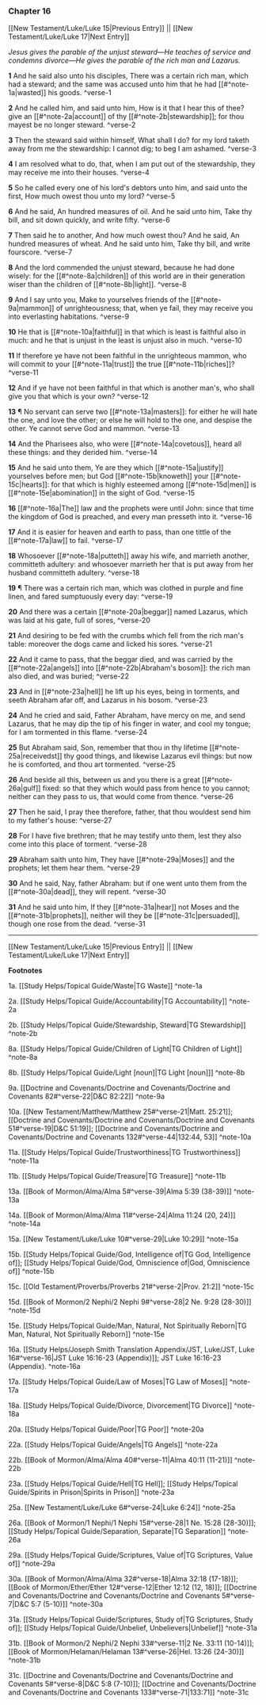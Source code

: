### Chapter 16

[[New Testament/Luke/Luke 15|Previous Entry]]  ||  [[New Testament/Luke/Luke 17|Next Entry]]

*Jesus gives the parable of the unjust steward—He teaches of service and condemns divorce—He gives the parable of the rich man and Lazarus.*

**1**  And he said also unto his disciples, There was a certain rich man, which had a steward; and the same was accused unto him that he had [[#^note-1a|wasted]] his goods. ^verse-1

**2**  And he called him, and said unto him, How is it that I hear this of thee? give an [[#^note-2a|account]] of thy [[#^note-2b|stewardship]]; for thou mayest be no longer steward. ^verse-2

**3**  Then the steward said within himself, What shall I do? for my lord taketh away from me the stewardship: I cannot dig; to beg I am ashamed. ^verse-3

**4**  I am resolved what to do, that, when I am put out of the stewardship, they may receive me into their houses. ^verse-4

**5**  So he called every one of his lord's debtors unto him, and said unto the first, How much owest thou unto my lord? ^verse-5

**6**  And he said, An hundred measures of oil. And he said unto him, Take thy bill, and sit down quickly, and write fifty. ^verse-6

**7**  Then said he to another, And how much owest thou? And he said, An hundred measures of wheat. And he said unto him, Take thy bill, and write fourscore. ^verse-7

**8**  And the lord commended the unjust steward, because he had done wisely: for the [[#^note-8a|children]] of this world are in their generation wiser than the children of [[#^note-8b|light]]. ^verse-8

**9**  And I say unto you, Make to yourselves friends of the [[#^note-9a|mammon]] of unrighteousness; that, when ye fail, they may receive you into everlasting habitations. ^verse-9

**10**  He that is [[#^note-10a|faithful]] in that which is least is faithful also in much: and he that is unjust in the least is unjust also in much. ^verse-10

**11**  If therefore ye have not been faithful in the unrighteous mammon, who will commit to your [[#^note-11a|trust]] the true [[#^note-11b|riches]]? ^verse-11

**12**  And if ye have not been faithful in that which is another man's, who shall give you that which is your own? ^verse-12

**13**  ¶ No servant can serve two [[#^note-13a|masters]]: for either he will hate the one, and love the other; or else he will hold to the one, and despise the other. Ye cannot serve God and mammon. ^verse-13

**14**  And the Pharisees also, who were [[#^note-14a|covetous]], heard all these things: and they derided him. ^verse-14

**15**  And he said unto them, Ye are they which [[#^note-15a|justify]] yourselves before men; but God [[#^note-15b|knoweth]] your [[#^note-15c|hearts]]: for that which is highly esteemed among [[#^note-15d|men]] is [[#^note-15e|abomination]] in the sight of God. ^verse-15

**16**  [[#^note-16a|The]] law and the prophets were until John: since that time the kingdom of God is preached, and every man presseth into it. ^verse-16

**17**  And it is easier for heaven and earth to pass, than one tittle of the [[#^note-17a|law]] to fail. ^verse-17

**18**  Whosoever [[#^note-18a|putteth]] away his wife, and marrieth another, committeth adultery: and whosoever marrieth her that is put away from her husband committeth adultery. ^verse-18

**19**  ¶ There was a certain rich man, which was clothed in purple and fine linen, and fared sumptuously every day: ^verse-19

**20**  And there was a certain [[#^note-20a|beggar]] named Lazarus, which was laid at his gate, full of sores, ^verse-20

**21**  And desiring to be fed with the crumbs which fell from the rich man's table: moreover the dogs came and licked his sores. ^verse-21

**22**  And it came to pass, that the beggar died, and was carried by the [[#^note-22a|angels]] into [[#^note-22b|Abraham's bosom]]: the rich man also died, and was buried; ^verse-22

**23**  And in [[#^note-23a|hell]] he lift up his eyes, being in torments, and seeth Abraham afar off, and Lazarus in his bosom. ^verse-23

**24**  And he cried and said, Father Abraham, have mercy on me, and send Lazarus, that he may dip the tip of his finger in water, and cool my tongue; for I am tormented in this flame. ^verse-24

**25**  But Abraham said, Son, remember that thou in thy lifetime [[#^note-25a|receivedst]] thy good things, and likewise Lazarus evil things: but now he is comforted, and thou art tormented. ^verse-25

**26**  And beside all this, between us and you there is a great [[#^note-26a|gulf]] fixed: so that they which would pass from hence to you cannot; neither can they pass to us, that would come from thence. ^verse-26

**27**  Then he said, I pray thee therefore, father, that thou wouldest send him to my father's house: ^verse-27

**28**  For I have five brethren; that he may testify unto them, lest they also come into this place of torment. ^verse-28

**29**  Abraham saith unto him, They have [[#^note-29a|Moses]] and the prophets; let them hear them. ^verse-29

**30**  And he said, Nay, father Abraham: but if one went unto them from the [[#^note-30a|dead]], they will repent. ^verse-30

**31**  And he said unto him, If they [[#^note-31a|hear]] not Moses and the [[#^note-31b|prophets]], neither will they be [[#^note-31c|persuaded]], though one rose from the dead. ^verse-31


---
[[New Testament/Luke/Luke 15|Previous Entry]]  ||  [[New Testament/Luke/Luke 17|Next Entry]]


**Footnotes**


1a. [[Study Helps/Topical Guide/Waste|TG Waste]] ^note-1a

2a. [[Study Helps/Topical Guide/Accountability|TG Accountability]] ^note-2a

2b. [[Study Helps/Topical Guide/Stewardship, Steward|TG Stewardship]] ^note-2b

8a. [[Study Helps/Topical Guide/Children of Light|TG Children of Light]] ^note-8a

8b. [[Study Helps/Topical Guide/Light [noun]|TG Light [noun]]] ^note-8b

9a. [[Doctrine and Covenants/Doctrine and Covenants/Doctrine and Covenants 82#^verse-22|D&C 82:22]] ^note-9a

10a. [[New Testament/Matthew/Matthew 25#^verse-21|Matt. 25:21]]; [[Doctrine and Covenants/Doctrine and Covenants/Doctrine and Covenants 51#^verse-19|D&C 51:19]]; [[Doctrine and Covenants/Doctrine and Covenants/Doctrine and Covenants 132#^verse-44|132:44, 53]] ^note-10a

11a. [[Study Helps/Topical Guide/Trustworthiness|TG Trustworthiness]] ^note-11a

11b. [[Study Helps/Topical Guide/Treasure|TG Treasure]] ^note-11b

13a. [[Book of Mormon/Alma/Alma 5#^verse-39|Alma 5:39 (38-39)]] ^note-13a

14a. [[Book of Mormon/Alma/Alma 11#^verse-24|Alma 11:24 (20, 24)]] ^note-14a

15a. [[New Testament/Luke/Luke 10#^verse-29|Luke 10:29]] ^note-15a

15b. [[Study Helps/Topical Guide/God, Intelligence of|TG God, Intelligence of]]; [[Study Helps/Topical Guide/God, Omniscience of|God, Omniscience of]] ^note-15b

15c. [[Old Testament/Proverbs/Proverbs 21#^verse-2|Prov. 21:2]] ^note-15c

15d. [[Book of Mormon/2 Nephi/2 Nephi 9#^verse-28|2 Ne. 9:28 (28-30)]] ^note-15d

15e. [[Study Helps/Topical Guide/Man, Natural, Not Spiritually Reborn|TG Man, Natural, Not Spiritually Reborn]] ^note-15e

16a. [[Study Helps/Joseph Smith Translation Appendix/JST, Luke/JST, Luke 16#^verse-16|JST Luke 16:16-23 (Appendix)]]; JST Luke 16:16-23 (Appendix). ^note-16a

17a. [[Study Helps/Topical Guide/Law of Moses|TG Law of Moses]] ^note-17a

18a. [[Study Helps/Topical Guide/Divorce, Divorcement|TG Divorce]] ^note-18a

20a. [[Study Helps/Topical Guide/Poor|TG Poor]] ^note-20a

22a. [[Study Helps/Topical Guide/Angels|TG Angels]] ^note-22a

22b. [[Book of Mormon/Alma/Alma 40#^verse-11|Alma 40:11 (11-21)]] ^note-22b

23a. [[Study Helps/Topical Guide/Hell|TG Hell]]; [[Study Helps/Topical Guide/Spirits in Prison|Spirits in Prison]] ^note-23a

25a. [[New Testament/Luke/Luke 6#^verse-24|Luke 6:24]] ^note-25a

26a. [[Book of Mormon/1 Nephi/1 Nephi 15#^verse-28|1 Ne. 15:28 (28-30)]]; [[Study Helps/Topical Guide/Separation, Separate|TG Separation]] ^note-26a

29a. [[Study Helps/Topical Guide/Scriptures, Value of|TG Scriptures, Value of]] ^note-29a

30a. [[Book of Mormon/Alma/Alma 32#^verse-18|Alma 32:18 (17-18)]]; [[Book of Mormon/Ether/Ether 12#^verse-12|Ether 12:12 (12, 18)]]; [[Doctrine and Covenants/Doctrine and Covenants/Doctrine and Covenants 5#^verse-7|D&C 5:7 (5-10)]] ^note-30a

31a. [[Study Helps/Topical Guide/Scriptures, Study of|TG Scriptures, Study of]]; [[Study Helps/Topical Guide/Unbelief, Unbelievers|Unbelief]] ^note-31a

31b. [[Book of Mormon/2 Nephi/2 Nephi 33#^verse-11|2 Ne. 33:11 (10-14)]]; [[Book of Mormon/Helaman/Helaman 13#^verse-26|Hel. 13:26 (24-30)]] ^note-31b

31c. [[Doctrine and Covenants/Doctrine and Covenants/Doctrine and Covenants 5#^verse-8|D&C 5:8 (7-10)]]; [[Doctrine and Covenants/Doctrine and Covenants/Doctrine and Covenants 133#^verse-71|133:71]] ^note-31c